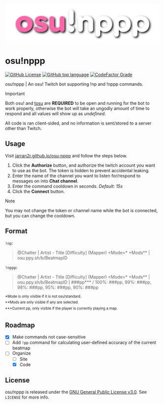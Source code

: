 <p align="center">
  <img width="512" src="assets/osu!nppp.png">
</p>

# osu!nppp

[![GitHub License](https://img.shields.io/github/license/jarran2r/osu-nppp)](LICENSE)
[![GitHub top language](https://img.shields.io/github/languages/top/jarran2r/osu-nppp)]()
[![CodeFactor Grade](https://img.shields.io/codefactor/grade/github/jarran2r/osu-nppp)](https://www.codefactor.io/repository/github/jarran2r/osu-nppp/)

osu!nppp | An osu! Twitch bot supporting !np and !nppp commands.
> [!IMPORTANT]
> Both osu! and [tosu](https://tosu.app) are __REQUIRED__ to be open and running for the bot to work properly, otherwise the bot will take an ungodly amount of time to respond and all values will show up as _undefined_.

All code is ran client-sided, and no information is sent/stored to a server other than Twitch.
## Usage
Visit [jarran2r.github.io/osu-nppp](https://jarran2r.github.io/osu-nppp) and follow the steps below.
1. Click the __Authorize__ button, and authorize the twitch account you want to use as the bot. The token is hidden to prevent accidental leaking.
2. Enter the name of the channel you want to listen for/respond to messages on into __Chat channel__.
3. Enter the command cooldown in seconds. _Default: 15s_
4. Click the __Connect__ button.

> [!NOTE]
> You may not change the token or channel name while the bot is connected, but you can change the cooldown.
## Format
`!np`:
> @Chatter | Artist - Title [Difficulty] (Mapper) &lt;Mode&gt;* +Mods** | osu.ppy.sh/b/BeatmapID

`!nppp`:
> @Chatter | Artist - Title [Difficulty] (Mapper) &lt;Mode&gt;* +Mods** | osu.ppy.sh/b/BeatmapID | ###pp*** / 100%: ###pp, 99%: ###pp, 98%: ###pp, 95%: ###pp, 90%: ###pp

<sup>*Mode is only visible if it is not osu!standard.</sup>  
<sup>**Mods are only visible if any are selected.</sup>  
<sup>***Current pp, only visible if the player is currently playing a map.</sup>
## Roadmap
- [x] Make commands not case-sensitive
- [ ] Add `!pp` command for calculating user-defined accuracy of the current beatmap
- [ ] Organize
  - [ ] Site
  - [x] Code
## License
osu!nppp is released under the [GNU General Public License v3.0](LICENSE). See `LICENSE` for more info.
